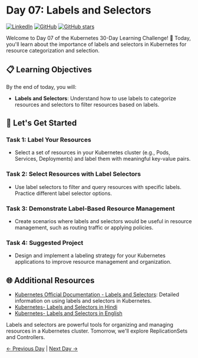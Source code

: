 # Day 07: Labels and Selectors
[![LinkedIn](https://img.shields.io/badge/Connect%20with%20me%20on-LinkedIn-blue.svg)](https://www.linkedin.com/in/aman-devops/)
[![GitHub](https://img.shields.io/github/stars/AmanPathak-DevOps.svg?style=social)](https://github.com/AmanPathak-DevOps)
[![GitHub stars](https://img.shields.io/github/stars/AmanPathak-DevOps/30DaysOfKubernetes)](https://github.com/AmanPathak-DevOps/30DaysOfKubernetes/stargazers)

Welcome to Day 07 of the Kubernetes 30-Day Learning Challenge! 🚀 Today, you'll learn about the importance of labels and selectors in Kubernetes for resource categorization and selection.

## 📋 Learning Objectives

By the end of today, you will:
- **Labels and Selectors**: Understand how to use labels to categorize resources and selectors to filter resources based on labels.

## 🚀 Let's Get Started

### Task 1: Label Your Resources
- Select a set of resources in your Kubernetes cluster (e.g., Pods, Services, Deployments) and label them with meaningful key-value pairs.

### Task 2: Select Resources with Label Selectors
- Use label selectors to filter and query resources with specific labels. Practice different label selector options.

### Task 3: Demonstrate Label-Based Resource Management
- Create scenarios where labels and selectors would be useful in resource management, such as routing traffic or applying policies.

### Task 4: Suggested Project
- Design and implement a labeling strategy for your Kubernetes applications to improve resource management and organization.

## 🌐 Additional Resources

- [Kubernetes Official Documentation - Labels and Selectors](https://kubernetes.io/docs/concepts/overview/working-with-objects/labels/): Detailed information on using labels and selectors in Kubernetes.
- [Kubernetes- Labels and Selectors in Hindi](https://youtu.be/dQSQELeC2A4?si=-92tuwJVci9RJ2L6)
- [Kubernetes- Labels and Selectors in English](https://youtu.be/zsovXtOFhDE?si=nySmuMlkS22zLg2F)

Labels and selectors are powerful tools for organizing and managing resources in a Kubernetes cluster. Tomorrow, we'll explore ReplicationSets and Controllers.

[← Previous Day](../Day12/README.md) | [Next Day →](../Day14/README.md)

